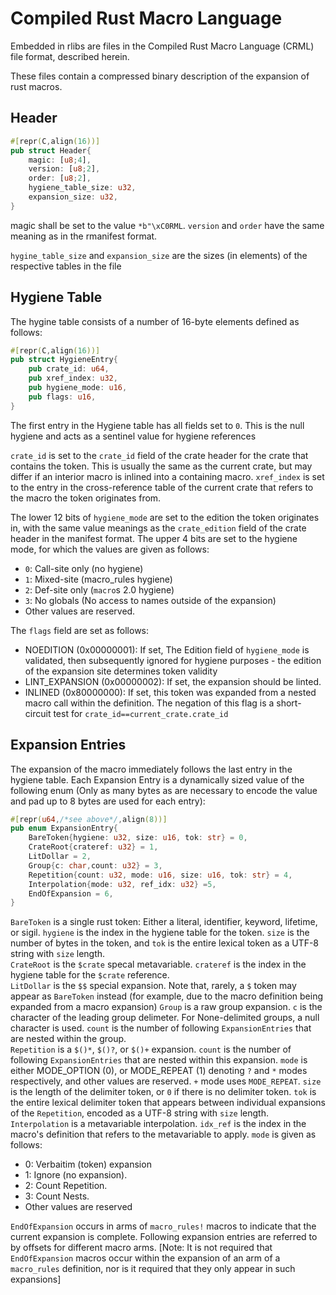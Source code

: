 # Compiled Rust Macro Language

Embedded in rlibs are files in the Compiled Rust Macro Language (CRML) file format, described herein.

These files contain a compressed binary description of the expansion of rust macros.

## Header

```rust
#[repr(C,align(16))]
pub struct Header{
    magic: [u8;4],
    version: [u8;2],
    order: [u8;2],
    hygiene_table_size: u32,
    expansion_size: u32,
}
```

magic shall be set to the value `*b"\xC0RML`. `version` and `order` have the same meaning as in the rmanifest format.

`hygine_table_size` and `expansion_size` are the sizes (in elements) of the respective tables in the file

## Hygiene Table

The hygine table consists of a number of 16-byte elements defined as follows:
```rust
#[repr(C,align(16))]
pub struct HygieneEntry{
    pub crate_id: u64,
    pub xref_index: u32,
    pub hygiene_mode: u16,
    pub flags: u16,
}
```

The first entry in the Hygiene table has all fields set to `0`. This is the null hygiene and acts as a sentinel value for hygiene references

`crate_id` is set to the `crate_id` field of the crate header for the crate that contains the token. This is usually the same as the current crate, but may differ if an interior macro is inlined into a containing macro.
`xref_index` is set to the entry in the cross-reference table of the current crate that refers to the macro the token originates from.

The lower 12 bits of `hygiene_mode` are set to the edition the token originates in, with the same value meanings as the `crate_edition` field of the crate header in the manifest format. 
The upper 4 bits are set to the hygiene mode, for which the values are given as follows:
* `0`: Call-site only (no hygiene)
* `1`: Mixed-site (macro_rules hygiene)
* `2`: Def-site only (`macro`s 2.0 hygiene)
* `3`: No globals (No access to names outside of the expansion)
* Other values are reserved.

The `flags` field are set as follows:
* NOEDITION (0x00000001): If set, The Edition field of `hygiene_mode` is validated, then subsequently ignored for hygiene purposes - the edition of the expansion site determines token validity
* LINT_EXPANSION (0x00000002): If set, the expansion should be linted.
* INLINED (0x80000000): If set, this token was expanded from a nested macro call within the definition. The negation of this flag is a short-circuit test for `crate_id==current_crate.crate_id`

## Expansion Entries

The expansion of the macro immediately follows the last entry in the hygiene table.
Each Expansion Entry is a dynamically sized value of the following enum (Only as many bytes as are necessary to encode the value and pad up to 8 bytes are used for each entry):
```rust
#[repr(u64,/*see above*/,align(8))]
pub enum ExpansionEntry{
    BareToken{hygiene: u32, size: u16, tok: str} = 0,
    CrateRoot{crateref: u32} = 1,
    LitDollar = 2,
    Group{c: char,count: u32} = 3,
    Repetition{count: u32, mode: u16, size: u16, tok: str} = 4,
    Interpolation{mode: u32, ref_idx: u32} =5,
    EndOfExpansion = 6,
}
```

`BareToken` is a single rust token: Either a literal, identifier, keyword, lifetime, or sigil. `hygiene` is the index in the hygiene table for the token. `size` is the number of bytes in the token, and `tok` is the entire lexical token as a UTF-8 string with `size` length.  
`CrateRoot` is the `$crate` specal metavariable. `crateref` is the index in the hygiene table for the `$crate` reference.  
`LitDollar` is the `$$` special expansion. Note that, rarely, a `$` token may appear as `BareToken` instead (for example, due to the macro definition being expanded from a macro expansion) 
`Group` is a raw group expansion. `c` is the character of the leading group delimeter. For None-delimited groups, a null character is used. `count` is the number of following `ExpansionEntries` that are nested within the group.  
`Repetition` is a `$()*`, `$()?`, or `$()+` expansion. `count` is the number of following `ExpansionEntries` that are nested within this expansion. `mode` is either MODE_OPTION (0), or MODE_REPEAT (1) denoting `?` and `*` modes respectively, and other values are reserved. `+` mode uses `MODE_REPEAT`. `size` is the length of the delimiter token, or `0` if there is no delimiter token. `tok` is the entire lexical delimiter token that appears between individual expansions of the `Repetition`, encoded as a UTF-8 string with `size` length.  
`Interpolation` is a metavariable interpolation. `idx_ref` is the index in the macro's definition that refers to the metavariable to apply. `mode` is given as follows:
* 0: Verbaitim (token) expansion
* 1: Ignore (no expansion).
* 2: Count Repetition.
* 3: Count Nests.
* Other values are reserved

`EndOfExpansion` occurs in arms of `macro_rules!` macros to indicate that the current expansion is complete. Following expansion entries are referred to by offsets for different macro arms. [Note: It is not required that `EndOfExpansion` macros occur within the expansion of an arm of a `macro_rules` definition, nor is it required that they only appear in such expansions]

